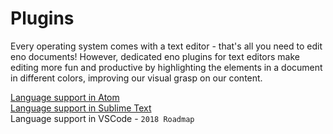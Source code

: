 # Plugins

Every operating system comes with a text editor - that's all you need to edit
eno documents! However, dedicated eno plugins for text editors make editing more
fun and productive by highlighting the elements in a document in different
colors, improving our visual grasp on our content.

[Language support in Atom](https://atom.io/packages/language-eno)  
[Language support in Sublime Text](https://github.com/eno-lang/sublime-eno)  
Language support in VSCode - `2018 Roadmap`  
